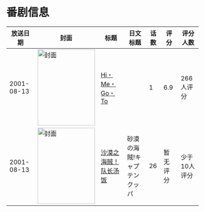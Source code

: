 # 番剧信息

|放送日期|封面|标题|日文标题|话数|评分|评分人数|
|---|---|---|---|---|---|---|
|2001-08-13|<img src="https://bangumi.tv/img/no_icon_subject.png" alt="封面" style="width:150px;height:200px;object-fit:cover;">|[Hi・Me・Go・To](https://bangumi.tv/subject/74457)||1|6.9|266人评分|
|2001-08-13|<img src="https://lain.bgm.tv/pic/cover/c/c6/d9/98695_XXBAX.jpg" alt="封面" style="width:150px;height:200px;object-fit:cover;">|[沙漠之海贼！队长汤饭](https://bangumi.tv/subject/98695)|砂漠の海賊!キャプテンクッパ|26|暂无评分|少于10人评分|
